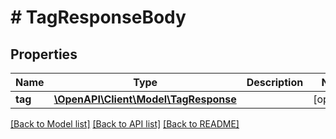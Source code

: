 # # TagResponseBody

## Properties

Name | Type | Description | Notes
------------ | ------------- | ------------- | -------------
**tag** | [**\OpenAPI\Client\Model\TagResponse**](TagResponse.md) |  | [optional]

[[Back to Model list]](../../README.md#models) [[Back to API list]](../../README.md#endpoints) [[Back to README]](../../README.md)

